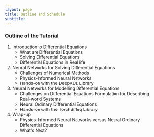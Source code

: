 ```yaml
---
layout: page
title: Outline and Schedule
subtitle: 
---
```


### Outline of the Tutorial

1. Introduction to Differential Equations
    - What are Differential Equations
    - Solving Differential Equations
    - Differential Equations in Real life
2. Neural Networks for Solving Differential Equations
    - Challenges of Numerical Methods
    - Physics-Informed Neural Networks
    - Hands-on with the DeepXDE Library
3. Neural Networks for Modelling Differential Equations
    - Challenges on Differential Equations Formulation for Describing Real-world Systems
    - Neural Ordinary Differential Equations
    - Hands-on with the Torchdiffeq Library
4. Wrap-up
    - Physics-Informed Neural Networks versus Neural Ordinary Differential Equations
    - What's Next?


